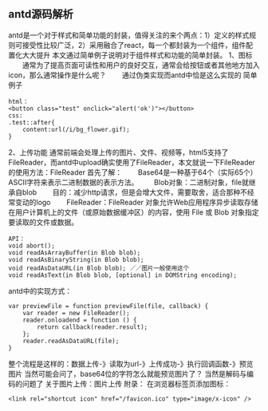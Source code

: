 ## antd源码解析
antd是一个对于样式和简单功能的封装，值得关注的来个两点：1）定义的样式规则可接受性比较广泛，2）采用融合了react，每一个都封装为一个组件，组件配置化大大提升 本文通过简单例子说明对于组件样式和功能的简单封装。 1、图标   通常为了提高页面可读性和用户的良好交互，通常会给按钮或者其他地方加入icon，那么通常操作是什么呢？   通过伪类实现而antd中恰是这么实现的 简单例子


```
html：
<button class="test" οnclick="alert('ok')"></button>
css:
.test::after{
    content:url(/i/bg_flower.gif);
}
```

2、上传功能
通常前端会处理上传的图片、文件、视频等，html5支持了FileReader，而antd中upload确实使用了FileReader，本文就说一下FileReader的使用方法：FileReader 首先了解：   Base64是一种基于64个（实际65个）ASCII字符来表示二进制数据的表示方法。   Blob对象：二进制对象，file就继承自blob   目的：减少http请求，但是会增大文件，需要取舍，适合那种不经常变动的logo   FileReader：FileReader 对象允许Web应用程序异步读取存储在用户计算机上的文件（或原始数据缓冲区）的内容，使用 File 或 Blob 对象指定要读取的文件或数据。


```
API： 
void abort(); 
void readAsArrayBuffer(in Blob blob); 
void readAsBinaryString(in Blob blob); 
void readAsDataURL(in Blob blob); ／／图片一般使用这个 
void readAsText(in Blob blob, [optional] in DOMString encoding);
```

antd中的实现方式：


```
var previewFile = function previewFile(file, callback) {
    var reader = new FileReader();
    reader.onloadend = function () {
        return callback(reader.result);
    };
    reader.readAsDataURL(file);
}
```

整个流程是这样的：数据上传-》读取为url-》上传成功-》执行回调函数-》预览图片 当然可能会问了，base64位的字符怎么就能预览图片了？ 当然是解码与编码的问题了 关于图片上传：图片上传 附录： 在浏览器标签页添加图标：


```
<link rel="shortcut icon" href="/favicon.ico" type="image/x-icon" />
```
